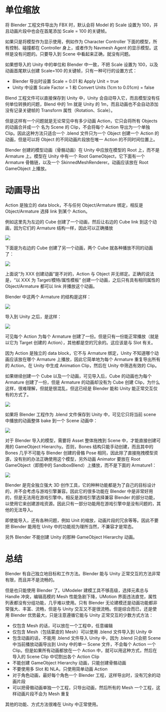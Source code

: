 # 单位缩放

将 Blender 工程文件导出为 FBX 时，默认会将 Model 的 Scale 设置为 100，并且动画片段中也会在首尾添加 Scale = 100 的关键帧。

如果只是将模型作为显示使用，例如作为 Character Controller 下面的模型，所有控制、碰撞都在 Controller 身上，或者作为 Navmesh Agent 的显示模型。这样是没有问题的。只要导入到 Scene 中看起来正确，就没有问题。

如果想导入的 Unity 中的单位和 Blender 中一致，不把 Scale 设置为 100，以及动画首尾默认创建 Scale=100 的关键帧，只有一种可行的设置方式：

- Blender 导出时设置 Scale = 0.01 和 Apply Unit = true
- Unity 中设置 Scale Factor = 1 和 Convert Units (1cm to 0.01cm) = false

Blend 工程文件可以直接保存到 Unity 中，Unity 会自动导入它，而且模型没有任何单位转换的问题，Blend 中的 1m 就是 Unity 的 1m，而且动画也不会自动添加没有记录关键帧的 Transform 属性（Rotation、Scale）。

但是这样有一个问题就是无论常见中有多少动画 Action，它只会将所有 Objects 的动画合并成一个 名为 Scene 的 Clip，不会将每个 Action 导出为一个单独 Clip。因此这种方法只适合一个 .blend 文件只为一个 Object 创建一个 Action 的动画，但是可以将 Object 的不同动画片段放在唯一 Action 的不同时间位置上。

Blender 创建的模型动画（骨骼动画）在 Unity 中应放在模型的 Root 上，而不是 Armature 上。模型在 Unity 中有一个 Root GameObject，它下面有一个 Armature 骨骼链，以及一个 SkinnedMeshRenderer。动画应该放在 Root GameObject 上播放。

# 动画导出

Action 是独立的 data block，不与任何 Object/Armature 绑定，相反是 Object/Armature 选择 link 到某个 Action。

例如这里先为左边的 Cube 创建了一个动画，然后让右边的 Cube link 到这个动画，因为它们的 Armature 结构一样，因此可以正确播放

![](Animation/LinkExistsAnimation.gif)

下面是为右边的 Cube 创建了另一个动画，两个 Cube 就各种播放不同的动画了：

![](Animation/LinkDifferentAnimation.gif)

上面说“为 XXX 创建动画”是不对的，Action 与 Object 并无绑定。正确的说法是，“以 XXX 为 Target/模特/属性模板” 创建一个动画，之后只有具有相同属性的 Object/Armature 都可以 link 并播放这个动画。

Blender 中这两个 Armature 的结构是这样：

![](Animation/TwoArmatures.png)

导入到 Unity 之后，是这样：

![](Animation/TwoArmaturesUnity.png)

可见每个 Action 为每个 Armature 创建了一份。但是只有一份能正常播放（就是以它为 Target 创建的 Action），其他都是空的冗余的。这应该是与 Slot 有关。

因为 Action 是独立的 data block，它不与 Armature 绑定，Unity 不知道哪个动画应该放在哪个 Armature 上播放，因此它简单地为每个 Armature 重复导出所有的 Action，在 Unity 中生成 Animation Clip，然后在 Unity 中筛选有效的 Clip。

如果继续创建一个 Cube 以及一个动画，可见导入后，Cube 的动画也为每个 Armature 创建了一份，但是 Armature 的动画却没有为 Cube 创建 Clip，为什么这样，很难理解，但就是很混乱，但这已经是 Blender 能和 Unity 能正常交互仅有的方式了。

![](Animation/TwoArmaturesAndCubeUnity.png)

如果将 Blender 工程作为 .blend 文件保存到 Unity 中，可见它只将当前 scene 中播放的动画整体 bake 到一个 Scene 动画中：

![](Animation/TwoArmaturesAndCubeBlendUnity.png)

对于 Blender 导入的模型，需要将 Asset 整体拖拽到 Scene 中，才能直接创建可用的 GameObject Hierarchy。否则，Bones 结构只能手动创建，而且其中的 Bones 几乎不可能与 Blender 创建的骨骼 Pose 相同，因此除了直接拖拽模型资源，没有别的办法正确使用这个模型，另外动画 Animator 要放在 Root GameObject（即图中的 SandboxBlend）上播放，而不是下面的 Armature1：

![](Animation/SceneHierarchy.png)

Blender 是完全独立强大 3D 创作工具，它的种种功能都是为了自己的目标设计的，并不会考虑与游戏引擎兼容。因此它的很多功能在 Blender 中是非常好用的，但是无法用在游戏引擎中。相反是游戏引擎选择兼容 Blender 的部分功能，以使用它来创建游戏资源。因此只有一部分功能用在游戏引擎中是没有问题的，其他的无法导入。

即使能导入，还有各种问题，例如 Unit 的缩放，动画片段的冗余等等。因此不要把 Blender 能用在 Unity 中的功能视为理所当然，不兼容才是常态。

另外 Blender 不能创建 Unity 的那种 GameObject Hierarchy 动画。

# 总结

Blender 有自己独立地目标和工作方法。Blender 能与 Unity 正常交互的方法非常有限，而且并不是流畅的。

但是也只能使用 Blender 了。UModeler 建模工具不够高级，选择元素总与 Handle 冲突，编辑高模的 Mesh 性能急剧下降，UMotion 界面违法直觉，属性列表都没有分组功能，几乎难以使用。只有 Blender 无论建模还是动画功能都非常强大、丰富、流畅，但是与 Unity 交互又不是很流畅。但是综合而已，还是使用 Blender 优势最大，只是注意遵循它能与 Unity 正常交互的少数方式方法：

- 仅包含 Mesh 的话，可以放在一个工程中，任意编辑
- 仅包含 Mesh（包括蒙皮的 Mesh）可以使用 .blend 文件导入到 Unity 中
- 包含动画的话，不能用 .blend 文件导入 Unity 中，因为 .blend 只会把 Scene 中当前播放动画导出到 Unity 中的单一 Scene 文件，不会每个 Action 一个 Clip。但是如果所有动画都放在一个 Action 中，就可以用这种方式，然后在导入的 Scene Clip 中切割出各个 Action Clip
- 不能创建 GameObject Hierarchy 动画，只能创建骨骼动画
- 不要使用多 Slot 和 NLA，只使用简单动画 Action
- 对于角色动画，最好每个角色一个 Blender 工程，这样导出时，没有冗余的动画片段
- 可以把骨骼动画单独一个工程，只导出动画，然后所有的 Mesh 一个工程，这样动画片段不会为 Mesh 重复

其他的功能、方式方法很难在 Unity 中正常使用。
